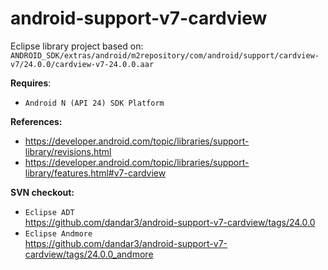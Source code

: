 # android-support-v7-cardview

Eclipse library project based on:<br/>
`ANDROID_SDK/extras/android/m2repository/com/android/support/cardview-v7/24.0.0/cardview-v7-24.0.0.aar`

**Requires**:
- `Android N (API 24) SDK Platform`

**References:**
- https://developer.android.com/topic/libraries/support-library/revisions.html
- https://developer.android.com/topic/libraries/support-library/features.html#v7-cardview

**SVN checkout:**
- `Eclipse ADT`<br/>
  https://github.com/dandar3/android-support-v7-cardview/tags/24.0.0
- `Eclipse Andmore`<br/>
  https://github.com/dandar3/android-support-v7-cardview/tags/24.0.0_andmore